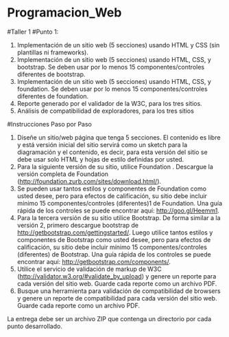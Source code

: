 # Programacion_Web
#Taller 1
#Punto 1: 
1. Implementación de un sitio web (5 secciones) usando HTML y CSS (sin plantillas ni frameworks).  
2. Implementación de un sitio web (5 secciones) usando HTML, CSS, y bootstrap. Se deben usar por lo menos 15 componentes/controles diferentes de bootstrap. 
3. Implementación de un sitio web (5 secciones) usando HTML, CSS, y foundation. Se deben usar por lo menos 15 componentes/controles diferentes de foundation. 
4. Reporte generado por el validador de la W3C, para los tres sitios. 
5. Análisis de compatibilidad de exploradores, para los tres sitios 
 
#Instrucciones Paso por Paso 
 
1. Diseñe un sitio/web página que tenga 5 secciones. El contenido es libre y está versión inicial del sitio servirá como un sketch para la diagramación y el contenido, es decir, para esta versión del sitio se debe usar solo HTML y hojas de estilo definidas por usted.  
2. Para la siguiente versión de su sitio, utilice Foundation . Descargue la versión completa de Foundation (http://foundation.zurb.com/sites/download.html/). 
3. Se pueden usar tantos estilos y componentes de Foundation como usted desee, pero para efectos de calificación, su sitio debe incluir mínimo 15 componentes/controles (diferentes)1 de Foundation. Una guía rápida de los controles se puede encontrar aquí: http://goo.gl/Heemm1.  
4. Para la tercera versión de su sitio utilice Bootstrap. De forma similar a la versión 2, primero descargue bootstrap de http://getbootstrap.com/gettingstarted/. Luego utilice tantos estilos y componentes de Bootstrap como usted desee, pero para efectos de calificación, su sitio debe incluir mínimo 15 componentes/controles (diferentes) de Bootstrap. Una guía rápida de los controles se puede encontrar aquí: http://getbootstrap.com/components/. 
5. Utilice el servicio de validación de markup de W3C (http://validator.w3.org/#validate_by_upload) y genere un reporte para cada versión del sitio web. Guarde cada reporte como un archivo PDF. 
6. Busque una herramienta para validación de compatibilidad de browsers y genere un reporte de compatibilidad para cada versión del sitio web. Guarde cada reporte como un archivo PDF. 
 
La entrega debe ser un archivo ZIP que contenga un directorio por cada punto desarrollado. 
